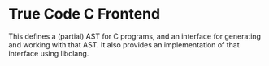 True Code C Frontend
====================

This defines a (partial) AST for C programs, and an interface for generating and working with that AST.
It also provides an implementation of that interface using libclang.
